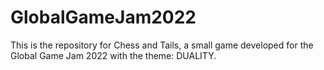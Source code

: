 # GlobalGameJam2022

This is the repository for Chess and Tails, a small game developed for the Global Game Jam 2022 with the theme: DUALITY.
